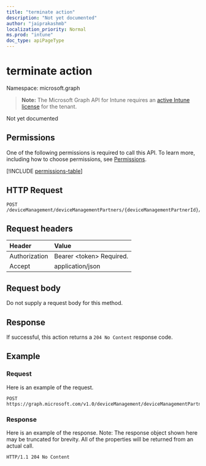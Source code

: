 ```yaml
---
title: "terminate action"
description: "Not yet documented"
author: "jaiprakashmb"
localization_priority: Normal
ms.prod: "intune"
doc_type: apiPageType
---
```


# terminate action

Namespace: microsoft.graph

> **Note:** The Microsoft Graph API for Intune requires an [active Intune license](https://go.microsoft.com/fwlink/?linkid=839381) for the tenant.

Not yet documented

## Permissions
One of the following permissions is required to call this API. To learn more, including how to choose permissions, see [Permissions](/graph/permissions-reference).

<!-- { "blockType": "permissions", "name": "intune_onboarding_devicemanagementpartner_terminate" } -->
[!INCLUDE [permissions-table](../includes/permissions/intune-onboarding-devicemanagementpartner-terminate-permissions.md)]

## HTTP Request
<!-- {
  "blockType": "ignored"
}
-->
``` http
POST /deviceManagement/deviceManagementPartners/{deviceManagementPartnerId}/terminate
```

## Request headers
|Header|Value|
|:---|:---|
|Authorization|Bearer &lt;token&gt; Required.|
|Accept|application/json|

## Request body
Do not supply a request body for this method.

## Response
If successful, this action returns a `204 No Content` response code.

## Example

### Request
Here is an example of the request.
``` http
POST https://graph.microsoft.com/v1.0/deviceManagement/deviceManagementPartners/{deviceManagementPartnerId}/terminate
```

### Response
Here is an example of the response. Note: The response object shown here may be truncated for brevity. All of the properties will be returned from an actual call.
``` http
HTTP/1.1 204 No Content
```
